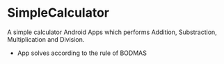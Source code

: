 # SimpleCalculator
A simple calculator Android Apps which performs Addition, Substraction, Multiplication and Division.
- App solves according to the rule of BODMAS
